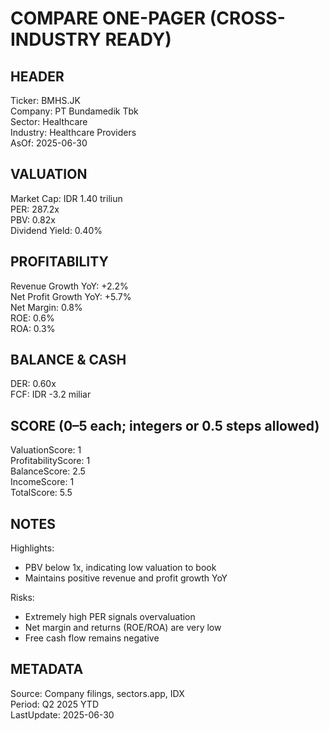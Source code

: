 # COMPARE ONE-PAGER (CROSS-INDUSTRY READY)

## HEADER
Ticker: BMHS.JK  
Company: PT Bundamedik Tbk  
Sector: Healthcare  
Industry: Healthcare Providers  
AsOf: 2025-06-30

## VALUATION
Market Cap: IDR 1.40 triliun  
PER: 287.2x  
PBV: 0.82x  
Dividend Yield: 0.40%

## PROFITABILITY
Revenue Growth YoY: +2.2%  
Net Profit Growth YoY: +5.7%  
Net Margin: 0.8%  
ROE: 0.6%  
ROA: 0.3%

## BALANCE & CASH
DER: 0.60x  
FCF: IDR -3.2 miliar

## SCORE (0–5 each; integers or 0.5 steps allowed)
ValuationScore: 1  
ProfitabilityScore: 1  
BalanceScore: 2.5  
IncomeScore: 1  
TotalScore: 5.5

## NOTES
Highlights:
- PBV below 1x, indicating low valuation to book
- Maintains positive revenue and profit growth YoY

Risks:
- Extremely high PER signals overvaluation
- Net margin and returns (ROE/ROA) are very low
- Free cash flow remains negative

## METADATA
Source: Company filings, sectors.app, IDX  
Period: Q2 2025 YTD  
LastUpdate: 2025-06-30
